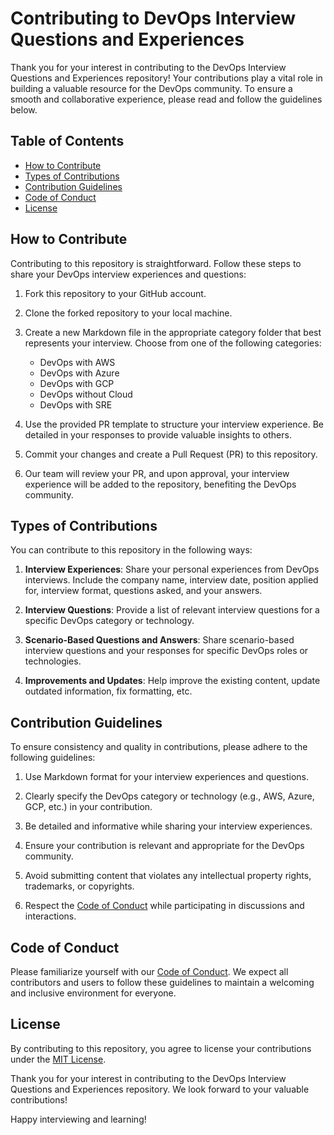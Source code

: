 # Contributing to DevOps Interview Questions and Experiences

Thank you for your interest in contributing to the DevOps Interview Questions and Experiences repository! Your contributions play a vital role in building a valuable resource for the DevOps community. To ensure a smooth and collaborative experience, please read and follow the guidelines below.

## Table of Contents

- [How to Contribute](#how-to-contribute)
- [Types of Contributions](#types-of-contributions)
- [Contribution Guidelines](#contribution-guidelines)
- [Code of Conduct](#code-of-conduct)
- [License](#license)

## How to Contribute

Contributing to this repository is straightforward. Follow these steps to share your DevOps interview experiences and questions:

1. Fork this repository to your GitHub account.

2. Clone the forked repository to your local machine.

3. Create a new Markdown file in the appropriate category folder that best represents your interview. Choose from one of the following categories:
   - DevOps with AWS
   - DevOps with Azure
   - DevOps with GCP
   - DevOps without Cloud
   - DevOps with SRE

4. Use the provided PR template to structure your interview experience. Be detailed in your responses to provide valuable insights to others.

5. Commit your changes and create a Pull Request (PR) to this repository.

6. Our team will review your PR, and upon approval, your interview experience will be added to the repository, benefiting the DevOps community.

## Types of Contributions

You can contribute to this repository in the following ways:

1. **Interview Experiences**: Share your personal experiences from DevOps interviews. Include the company name, interview date, position applied for, interview format, questions asked, and your answers.

2. **Interview Questions**: Provide a list of relevant interview questions for a specific DevOps category or technology.

3. **Scenario-Based Questions and Answers**: Share scenario-based interview questions and your responses for specific DevOps roles or technologies.

4. **Improvements and Updates**: Help improve the existing content, update outdated information, fix formatting, etc.

## Contribution Guidelines

To ensure consistency and quality in contributions, please adhere to the following guidelines:

1. Use Markdown format for your interview experiences and questions.

2. Clearly specify the DevOps category or technology (e.g., AWS, Azure, GCP, etc.) in your contribution.

3. Be detailed and informative while sharing your interview experiences.

4. Ensure your contribution is relevant and appropriate for the DevOps community.

5. Avoid submitting content that violates any intellectual property rights, trademarks, or copyrights.

6. Respect the [Code of Conduct](CODE_OF_CONDUCT.md) while participating in discussions and interactions.

## Code of Conduct

Please familiarize yourself with our [Code of Conduct](CODE_OF_CONDUCT.md). We expect all contributors and users to follow these guidelines to maintain a welcoming and inclusive environment for everyone.

## License

By contributing to this repository, you agree to license your contributions under the [MIT License](LICENSE).

Thank you for your interest in contributing to the DevOps Interview Questions and Experiences repository. We look forward to your valuable contributions!

Happy interviewing and learning!
